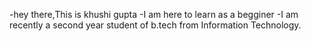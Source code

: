 -hey there,This is khushi gupta
-I am here to learn as a begginer
-I am recently a second year student of b.tech from Information Technology.
<!---
KHUSHIGUP07/KHUSHIGUP07 is a ✨ special ✨ repository because its `README.md` (this file) appears on your GitHub profile.
You can click the Preview link to take a look at your changes.
--->
